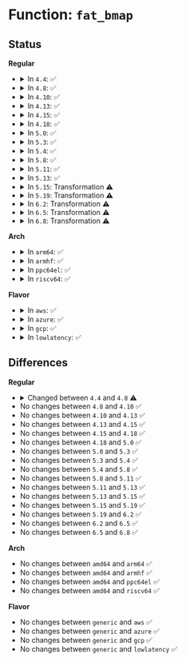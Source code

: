 # Function: <code>fat_bmap</code>

## Status
<b>Regular</b>
<ul>
<li>
<details>
<summary>In <code>4.4</code>: ✅</summary>

```c
int fat_bmap(struct inode *inode, sector_t sector, sector_t *phys, long unsigned int *mapped_blocks, int create);
```

**Collision:** Unique Global

**Inline:** No

**Transformation:** False

**Instances:**

```
In fs/fat/cache.c (ffffffff812f58c0)
Location: fs/fat/cache.c:304
Inline: False
Direct callers:
  - fs/fat/dir.c:fat__get_entry
  - fs/fat/inode.c:fat_get_block
  - fs/fat/inode.c:fat_get_block
```
**Symbols:**

```
ffffffff812f58c0-ffffffff812f5a63: fat_bmap (STB_GLOBAL)
```
</details>
</li>
<li>
<details>
<summary>In <code>4.8</code>: ✅</summary>

```c
int fat_bmap(struct inode *inode, sector_t sector, sector_t *phys, long unsigned int *mapped_blocks, int create, bool from_bmap);
```

**Collision:** Unique Global

**Inline:** No

**Transformation:** False

**Instances:**

```
In fs/fat/cache.c (ffffffff81329400)
Location: fs/fat/cache.c:352
Inline: False
Direct callers:
  - fs/fat/dir.c:fat__get_entry
  - fs/fat/inode.c:fat_get_block_bmap
  - fs/fat/inode.c:fat_get_block
  - fs/fat/inode.c:fat_get_block
```
**Symbols:**

```
ffffffff81329400-ffffffff813294c3: fat_bmap (STB_GLOBAL)
```
</details>
</li>
<li>
<details>
<summary>In <code>4.10</code>: ✅</summary>

```c
int fat_bmap(struct inode *inode, sector_t sector, sector_t *phys, long unsigned int *mapped_blocks, int create, bool from_bmap);
```

**Collision:** Unique Global

**Inline:** No

**Transformation:** False

**Instances:**

```
In fs/fat/cache.c (ffffffff8133f140)
Location: fs/fat/cache.c:352
Inline: False
Direct callers:
  - fs/fat/dir.c:fat__get_entry
  - fs/fat/inode.c:fat_get_block_bmap
  - fs/fat/inode.c:fat_get_block
  - fs/fat/inode.c:fat_get_block
```
**Symbols:**

```
ffffffff8133f140-ffffffff8133f203: fat_bmap (STB_GLOBAL)
```
</details>
</li>
<li>
<details>
<summary>In <code>4.13</code>: ✅</summary>

```c
int fat_bmap(struct inode *inode, sector_t sector, sector_t *phys, long unsigned int *mapped_blocks, int create, bool from_bmap);
```

**Collision:** Unique Global

**Inline:** No

**Transformation:** False

**Instances:**

```
In fs/fat/cache.c (ffffffff81353cd0)
Location: fs/fat/cache.c:352
Inline: False
Direct callers:
  - fs/fat/dir.c:fat__get_entry
  - fs/fat/inode.c:fat_get_block_bmap
  - fs/fat/inode.c:fat_get_block
  - fs/fat/inode.c:fat_get_block
```
**Symbols:**

```
ffffffff81353cd0-ffffffff81353d90: fat_bmap (STB_GLOBAL)
```
</details>
</li>
<li>
<details>
<summary>In <code>4.15</code>: ✅</summary>

```c
int fat_bmap(struct inode *inode, sector_t sector, sector_t *phys, long unsigned int *mapped_blocks, int create, bool from_bmap);
```

**Collision:** Unique Global

**Inline:** No

**Transformation:** False

**Instances:**

```
In fs/fat/cache.c (ffffffff813788f0)
Location: fs/fat/cache.c:353
Inline: False
Direct callers:
  - fs/fat/dir.c:fat__get_entry
  - fs/fat/inode.c:fat_get_block_bmap
  - fs/fat/inode.c:fat_get_block
  - fs/fat/inode.c:fat_get_block
```
**Symbols:**

```
ffffffff813788f0-ffffffff813789b0: fat_bmap (STB_GLOBAL)
```
</details>
</li>
<li>
<details>
<summary>In <code>4.18</code>: ✅</summary>

```c
int fat_bmap(struct inode *inode, sector_t sector, sector_t *phys, long unsigned int *mapped_blocks, int create, bool from_bmap);
```

**Collision:** Unique Global

**Inline:** No

**Transformation:** False

**Instances:**

```
In fs/fat/cache.c (ffffffff813a73e0)
Location: fs/fat/cache.c:358
Inline: False
Direct callers:
  - fs/fat/dir.c:fat__get_entry
  - fs/fat/inode.c:fat_get_block_bmap
  - fs/fat/inode.c:fat_get_block
  - fs/fat/inode.c:fat_get_block
```
**Symbols:**

```
ffffffff813a73e0-ffffffff813a749e: fat_bmap (STB_GLOBAL)
```
</details>
</li>
<li>
<details>
<summary>In <code>5.0</code>: ✅</summary>

```c
int fat_bmap(struct inode *inode, sector_t sector, sector_t *phys, long unsigned int *mapped_blocks, int create, bool from_bmap);
```

**Collision:** Unique Global

**Inline:** No

**Transformation:** False

**Instances:**

```
In fs/fat/cache.c (ffffffff813c01d0)
Location: fs/fat/cache.c:358
Inline: False
Direct callers:
  - fs/fat/dir.c:fat__get_entry
  - fs/fat/inode.c:fat_get_block_bmap
  - fs/fat/inode.c:fat_get_block
  - fs/fat/inode.c:fat_get_block
```
**Symbols:**

```
ffffffff813c01d0-ffffffff813c028e: fat_bmap (STB_GLOBAL)
```
</details>
</li>
<li>
<details>
<summary>In <code>5.3</code>: ✅</summary>

```c
int fat_bmap(struct inode *inode, sector_t sector, sector_t *phys, long unsigned int *mapped_blocks, int create, bool from_bmap);
```

**Collision:** Unique Global

**Inline:** No

**Transformation:** False

**Instances:**

```
In fs/fat/cache.c (ffffffff813ea9e0)
Location: fs/fat/cache.c:358
Inline: False
Direct callers:
  - fs/fat/dir.c:fat__get_entry
  - fs/fat/inode.c:fat_get_block
  - fs/fat/inode.c:fat_get_block
```
**Symbols:**

```
ffffffff813ea9e0-ffffffff813eaa9b: fat_bmap (STB_GLOBAL)
```
</details>
</li>
<li>
<details>
<summary>In <code>5.4</code>: ✅</summary>

```c
int fat_bmap(struct inode *inode, sector_t sector, sector_t *phys, long unsigned int *mapped_blocks, int create, bool from_bmap);
```

**Collision:** Unique Global

**Inline:** No

**Transformation:** False

**Instances:**

```
In fs/fat/cache.c (ffffffff81404a80)
Location: fs/fat/cache.c:358
Inline: False
Direct callers:
  - fs/fat/dir.c:fat__get_entry
  - fs/fat/inode.c:fat_get_block
  - fs/fat/inode.c:fat_get_block
```
**Symbols:**

```
ffffffff81404a80-ffffffff81404b3b: fat_bmap (STB_GLOBAL)
```
</details>
</li>
<li>
<details>
<summary>In <code>5.8</code>: ✅</summary>

```c
int fat_bmap(struct inode *inode, sector_t sector, sector_t *phys, long unsigned int *mapped_blocks, int create, bool from_bmap);
```

**Collision:** Unique Global

**Inline:** No

**Transformation:** False

**Instances:**

```
In fs/fat/cache.c (ffffffff81452910)
Location: fs/fat/cache.c:358
Inline: False
Direct callers:
  - fs/fat/dir.c:fat__get_entry
  - fs/fat/inode.c:fat_get_block_bmap
  - fs/fat/inode.c:__fat_get_block
  - fs/fat/inode.c:__fat_get_block
```
**Symbols:**

```
ffffffff81452910-ffffffff814529ce: fat_bmap (STB_GLOBAL)
```
</details>
</li>
<li>
<details>
<summary>In <code>5.11</code>: ✅</summary>

```c
int fat_bmap(struct inode *inode, sector_t sector, sector_t *phys, long unsigned int *mapped_blocks, int create, bool from_bmap);
```

**Collision:** Unique Global

**Inline:** No

**Transformation:** False

**Instances:**

```
In fs/fat/cache.c (ffffffff8146edf0)
Location: fs/fat/cache.c:358
Inline: False
Direct callers:
  - fs/fat/dir.c:fat__get_entry
  - fs/fat/inode.c:fat_get_block_bmap
  - fs/fat/inode.c:__fat_get_block
  - fs/fat/inode.c:__fat_get_block
```
**Symbols:**

```
ffffffff8146edf0-ffffffff8146eeae: fat_bmap (STB_GLOBAL)
```
</details>
</li>
<li>
<details>
<summary>In <code>5.13</code>: ✅</summary>

```c
int fat_bmap(struct inode *inode, sector_t sector, sector_t *phys, long unsigned int *mapped_blocks, int create, bool from_bmap);
```

**Collision:** Unique Global

**Inline:** No

**Transformation:** False

**Instances:**

```
In fs/fat/cache.c (ffffffff81474400)
Location: fs/fat/cache.c:358
Inline: False
Direct callers:
  - fs/fat/dir.c:fat__get_entry
  - fs/fat/inode.c:fat_get_block_bmap
  - fs/fat/inode.c:__fat_get_block
  - fs/fat/inode.c:__fat_get_block
```
**Symbols:**

```
ffffffff81474400-ffffffff814744be: fat_bmap (STB_GLOBAL)
```
</details>
</li>
<li>
<details>
<summary>In <code>5.15</code>: Transformation ⚠️</summary>

```c
int fat_bmap(struct inode *inode, sector_t sector, sector_t *phys, long unsigned int *mapped_blocks, int create, bool from_bmap);
```

**Collision:** Unique Global

**Inline:** No

**Transformation:** True

**Instances:**

```
In fs/fat/cache.c (0)
Location: fs/fat/cache.c:358
Inline: False
Direct callers:
  - fs/fat/dir.c:fat__get_entry
  - fs/fat/inode.c:fat_get_block_bmap
  - fs/fat/inode.c:__fat_get_block
  - fs/fat/inode.c:__fat_get_block
```
**Symbols:**

```
ffffffff81ccf884-ffffffff81ccf913: fat_bmap.cold (STB_LOCAL)
ffffffff814cb0b0-ffffffff814cb1d7: fat_bmap (STB_GLOBAL)
```
</details>
</li>
<li>
<details>
<summary>In <code>5.19</code>: Transformation ⚠️</summary>

```c
int fat_bmap(struct inode *inode, sector_t sector, sector_t *phys, long unsigned int *mapped_blocks, int create, bool from_bmap);
```

**Collision:** Unique Global

**Inline:** No

**Transformation:** True

**Instances:**

```
In fs/fat/cache.c (0)
Location: fs/fat/cache.c:358
Inline: False
Direct callers:
  - fs/fat/dir.c:fat__get_entry
  - fs/fat/inode.c:fat_get_block_bmap
  - fs/fat/inode.c:__fat_get_block
  - fs/fat/inode.c:__fat_get_block
```
**Symbols:**

```
ffffffff81e82a5a-ffffffff81e82ae0: fat_bmap.cold (STB_LOCAL)
ffffffff81557150-ffffffff8155728f: fat_bmap (STB_GLOBAL)
```
</details>
</li>
<li>
<details>
<summary>In <code>6.2</code>: Transformation ⚠️</summary>

```c
int fat_bmap(struct inode *inode, sector_t sector, sector_t *phys, long unsigned int *mapped_blocks, int create, bool from_bmap);
```

**Collision:** Unique Global

**Inline:** No

**Transformation:** True

**Instances:**

```
In fs/fat/cache.c (0)
Location: fs/fat/cache.c:358
Inline: False
Direct callers:
  - fs/fat/dir.c:fat__get_entry
  - fs/fat/inode.c:fat_get_block_bmap
  - fs/fat/inode.c:__fat_get_block
  - fs/fat/inode.c:__fat_get_block
```
**Symbols:**

```
ffffffff82071d0c-ffffffff82071d92: fat_bmap.cold (STB_LOCAL)
ffffffff815f8d10-ffffffff815f8e4f: fat_bmap (STB_GLOBAL)
```
</details>
</li>
<li>
<details>
<summary>In <code>6.5</code>: Transformation ⚠️</summary>

```c
int fat_bmap(struct inode *inode, sector_t sector, sector_t *phys, long unsigned int *mapped_blocks, int create, bool from_bmap);
```

**Collision:** Unique Global

**Inline:** No

**Transformation:** True

**Instances:**

```
In fs/fat/cache.c (0)
Location: fs/fat/cache.c:358
Inline: False
Direct callers:
  - fs/fat/dir.c:fat__get_entry
  - fs/fat/inode.c:fat_get_block_bmap
  - fs/fat/inode.c:__fat_get_block
  - fs/fat/inode.c:__fat_get_block
```
**Symbols:**

```
ffffffff820f19a1-ffffffff820f1a10: fat_bmap.cold (STB_LOCAL)
ffffffff81630c90-ffffffff81630da7: fat_bmap (STB_GLOBAL)
```
</details>
</li>
<li>
<details>
<summary>In <code>6.8</code>: Transformation ⚠️</summary>

```c
int fat_bmap(struct inode *inode, sector_t sector, sector_t *phys, long unsigned int *mapped_blocks, int create, bool from_bmap);
```

**Collision:** Unique Global

**Inline:** No

**Transformation:** True

**Instances:**

```
In fs/fat/cache.c (0)
Location: fs/fat/cache.c:358
Inline: False
Direct callers:
  - fs/fat/dir.c:fat__get_entry
  - fs/fat/inode.c:fat_get_block_bmap
  - fs/fat/inode.c:__fat_get_block
  - fs/fat/inode.c:__fat_get_block
```
**Symbols:**

```
ffffffff821cec83-ffffffff821cecf2: fat_bmap.cold (STB_LOCAL)
ffffffff8166a140-ffffffff8166a257: fat_bmap (STB_GLOBAL)
```
</details>
</li>
</ul>
<b>Arch</b>
<ul>
<li>
<details>
<summary>In <code>arm64</code>: ✅</summary>

```c
int fat_bmap(struct inode *inode, sector_t sector, sector_t *phys, long unsigned int *mapped_blocks, int create, bool from_bmap);
```

**Collision:** Unique Global

**Inline:** No

**Transformation:** False

**Instances:**

```
In fs/fat/cache.c (ffff8000104e36c8)
Location: fs/fat/cache.c:358
Inline: False
Direct callers:
  - fs/fat/dir.c:fat__get_entry
  - fs/fat/inode.c:fat_get_block_bmap
  - fs/fat/inode.c:fat_get_block
  - fs/fat/inode.c:fat_get_block
```
**Symbols:**

```
ffff8000104e36c8-ffff8000104e37dc: fat_bmap (STB_GLOBAL)
```
</details>
</li>
<li>
<details>
<summary>In <code>armhf</code>: ✅</summary>

```c
int fat_bmap(struct inode *inode, sector_t sector, sector_t *phys, long unsigned int *mapped_blocks, int create, bool from_bmap);
```

**Collision:** Unique Global

**Inline:** No

**Transformation:** False

**Instances:**

```
In fs/fat/cache.c (c06a2868)
Location: fs/fat/cache.c:358
Inline: False
Direct callers:
  - fs/fat/dir.c:fat__get_entry
  - fs/fat/inode.c:fat_get_block_bmap
  - fs/fat/inode.c:fat_get_block
  - fs/fat/inode.c:fat_get_block
```
**Symbols:**

```
c06a2868-c06a2a34: fat_bmap (STB_GLOBAL)
```
</details>
</li>
<li>
<details>
<summary>In <code>ppc64el</code>: ✅</summary>

```c
int fat_bmap(struct inode *inode, sector_t sector, sector_t *phys, long unsigned int *mapped_blocks, int create, bool from_bmap);
```

**Collision:** Unique Global

**Inline:** No

**Transformation:** False

**Instances:**

```
In fs/fat/cache.c (c000000000620960)
Location: fs/fat/cache.c:358
Inline: False
Direct callers:
  - fs/fat/dir.c:fat__get_entry
  - fs/fat/inode.c:fat_get_block_bmap
  - fs/fat/inode.c:fat_get_block
  - fs/fat/inode.c:fat_get_block
  - fs/fat/inode.c:fat_get_block
```
**Symbols:**

```
c000000000620960-c000000000620a48: fat_bmap (STB_GLOBAL)
```
</details>
</li>
<li>
<details>
<summary>In <code>riscv64</code>: ✅</summary>

```c
int fat_bmap(struct inode *inode, sector_t sector, sector_t *phys, long unsigned int *mapped_blocks, int create, bool from_bmap);
```

**Collision:** Unique Global

**Inline:** No

**Transformation:** False

**Instances:**

```
In fs/fat/cache.c (ffffffe000356df2)
Location: fs/fat/cache.c:358
Inline: False
Direct callers:
  - fs/fat/dir.c:fat__get_entry
  - fs/fat/inode.c:fat_get_block
  - fs/fat/inode.c:fat_get_block
```
**Symbols:**

```
ffffffe000356df2-ffffffe000356ec4: fat_bmap (STB_GLOBAL)
```
</details>
</li>
</ul>
<b>Flavor</b>
<ul>
<li>
<details>
<summary>In <code>aws</code>: ✅</summary>

```c
int fat_bmap(struct inode *inode, sector_t sector, sector_t *phys, long unsigned int *mapped_blocks, int create, bool from_bmap);
```

**Collision:** Unique Global

**Inline:** No

**Transformation:** False

**Instances:**

```
In fs/fat/cache.c (ffffffff813fd060)
Location: fs/fat/cache.c:358
Inline: False
Direct callers:
  - fs/fat/dir.c:fat__get_entry
  - fs/fat/inode.c:fat_get_block
  - fs/fat/inode.c:fat_get_block
```
**Symbols:**

```
ffffffff813fd060-ffffffff813fd11b: fat_bmap (STB_GLOBAL)
```
</details>
</li>
<li>
<details>
<summary>In <code>azure</code>: ✅</summary>

```c
int fat_bmap(struct inode *inode, sector_t sector, sector_t *phys, long unsigned int *mapped_blocks, int create, bool from_bmap);
```

**Collision:** Unique Global

**Inline:** No

**Transformation:** False

**Instances:**

```
In fs/fat/cache.c (ffffffff813edae0)
Location: fs/fat/cache.c:358
Inline: False
Direct callers:
  - fs/fat/dir.c:fat__get_entry
  - fs/fat/inode.c:fat_get_block
  - fs/fat/inode.c:fat_get_block
```
**Symbols:**

```
ffffffff813edae0-ffffffff813edb9b: fat_bmap (STB_GLOBAL)
```
</details>
</li>
<li>
<details>
<summary>In <code>gcp</code>: ✅</summary>

```c
int fat_bmap(struct inode *inode, sector_t sector, sector_t *phys, long unsigned int *mapped_blocks, int create, bool from_bmap);
```

**Collision:** Unique Global

**Inline:** No

**Transformation:** False

**Instances:**

```
In fs/fat/cache.c (ffffffff813fa3e0)
Location: fs/fat/cache.c:358
Inline: False
Direct callers:
  - fs/fat/dir.c:fat__get_entry
  - fs/fat/inode.c:fat_get_block
  - fs/fat/inode.c:fat_get_block
```
**Symbols:**

```
ffffffff813fa3e0-ffffffff813fa49b: fat_bmap (STB_GLOBAL)
```
</details>
</li>
<li>
<details>
<summary>In <code>lowlatency</code>: ✅</summary>

```c
int fat_bmap(struct inode *inode, sector_t sector, sector_t *phys, long unsigned int *mapped_blocks, int create, bool from_bmap);
```

**Collision:** Unique Global

**Inline:** No

**Transformation:** False

**Instances:**

```
In fs/fat/cache.c (ffffffff81410040)
Location: fs/fat/cache.c:358
Inline: False
Direct callers:
  - fs/fat/dir.c:fat__get_entry
  - fs/fat/inode.c:fat_get_block
  - fs/fat/inode.c:fat_get_block
```
**Symbols:**

```
ffffffff81410040-ffffffff814100fb: fat_bmap (STB_GLOBAL)
```
</details>
</li>
</ul>

## Differences
<b>Regular</b>
<ul>
<li>
<details>
<summary>Changed between <code>4.4</code> and <code>4.8</code> ⚠️</summary>
<ul>
<li>
<b>Param added. </b>
<code>bool from_bmap</code>
</li>
</ul>
</details>
</li>
<li>
No changes between <code>4.8</code> and <code>4.10</code> ✅
</li>
<li>
No changes between <code>4.10</code> and <code>4.13</code> ✅
</li>
<li>
No changes between <code>4.13</code> and <code>4.15</code> ✅
</li>
<li>
No changes between <code>4.15</code> and <code>4.18</code> ✅
</li>
<li>
No changes between <code>4.18</code> and <code>5.0</code> ✅
</li>
<li>
No changes between <code>5.0</code> and <code>5.3</code> ✅
</li>
<li>
No changes between <code>5.3</code> and <code>5.4</code> ✅
</li>
<li>
No changes between <code>5.4</code> and <code>5.8</code> ✅
</li>
<li>
No changes between <code>5.8</code> and <code>5.11</code> ✅
</li>
<li>
No changes between <code>5.11</code> and <code>5.13</code> ✅
</li>
<li>
No changes between <code>5.13</code> and <code>5.15</code> ✅
</li>
<li>
No changes between <code>5.15</code> and <code>5.19</code> ✅
</li>
<li>
No changes between <code>5.19</code> and <code>6.2</code> ✅
</li>
<li>
No changes between <code>6.2</code> and <code>6.5</code> ✅
</li>
<li>
No changes between <code>6.5</code> and <code>6.8</code> ✅
</li>
</ul>
<b>Arch</b>
<ul>
<li>
No changes between <code>amd64</code> and <code>arm64</code> ✅
</li>
<li>
No changes between <code>amd64</code> and <code>armhf</code> ✅
</li>
<li>
No changes between <code>amd64</code> and <code>ppc64el</code> ✅
</li>
<li>
No changes between <code>amd64</code> and <code>riscv64</code> ✅
</li>
</ul>
<b>Flavor</b>
<ul>
<li>
No changes between <code>generic</code> and <code>aws</code> ✅
</li>
<li>
No changes between <code>generic</code> and <code>azure</code> ✅
</li>
<li>
No changes between <code>generic</code> and <code>gcp</code> ✅
</li>
<li>
No changes between <code>generic</code> and <code>lowlatency</code> ✅
</li>
</ul>
